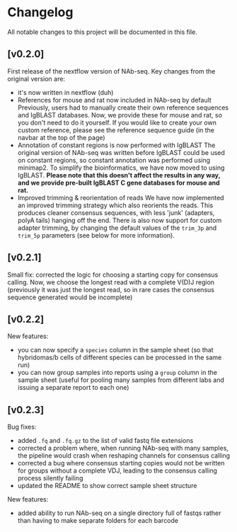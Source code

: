 # Changelog
All notable changes to this project will be documented in this file.

## [v0.2.0]

First release of the nextflow version of NAb-seq. Key changes from the original version are:
- it's now written in nextflow (duh)
- References for mouse and rat now included in NAb-seq by default
    Previously, users had to manually create their own reference sequences and
    IgBLAST databases. Now, we provide these for mouse and rat, so you don't
    need to do it yourself. If you would like to create your own custom reference,
    please see the reference sequence guide (in the navbar at the top of the
    page)
- Annotation of constant regions is now performed with IgBLAST
    The original version of NAb-seq was written before IgBLAST could be used on
    constant regions, so constant annotation was performed using minimap2. To
    simplify the bioinformatics, we have now moved to using IgBLAST. 
    **Please note that this doesn't affect the results in any way, and we provide pre-built IgBLAST C gene databases for mouse and rat.**
- Improved trimming & reorientation of reads
    We have now implemented an improved trimming strategy which also reorients
    the reads. This produces cleaner consensus sequences, with less 'junk' 
    (adapters, polyA tails) hanging off the end. There is also now support for 
    custom adapter trimming, by changing the default values of the `trim_3p` 
    and `trim_5p` parameters (see below for more information).

## [v0.2.1]

Small fix: corrected the logic for choosing a starting copy for consensus calling. Now, we choose the longest read with a complete V(D)J region (previously it was just the longest read, so in rare cases the consensus sequence generated would be incomplete)

## [v0.2.2]

New features: 
- you can now specify a `species` column in the sample sheet (so that hybridomas/b cells of different species can be processed in the same run)
- you can now group samples into reports using a `group` column in the sample sheet (useful for pooling many samples from different labs and issuing a separate report to each one)

## [v0.2.3]

Bug fixes:
- added `.fq` and `.fq.gz` to the list of valid fastq file extensions
- corrected a problem where, when running NAb-seq with many samples, the pipeline would crash when reshaping channels for consensus calling
- corrected a bug where consensus starting copies would not be written for groups without a complete VDJ, leading to the consensus calling process silently failing
- updated the README to show correct sample sheet structure

New features:
- added ability to run NAb-seq on a single directory full of fastqs rather than having to make separate folders for each barcode 
